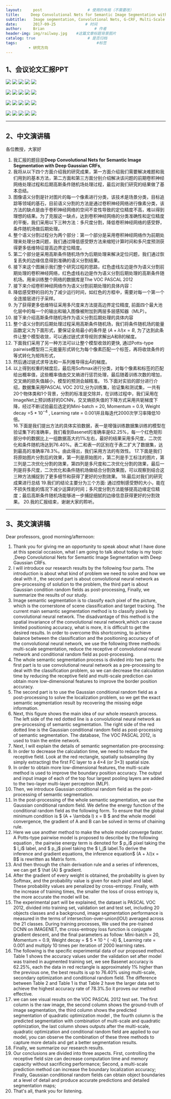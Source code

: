 ```yaml
---
layout:     post                    # 使用的布局（不需要改）
title:     Deep Convolutional Nets for Semantic Image Segmentation with Deep Gaussian CRFs               # 标题 
subtitle:   Image segmentation, Convolutional Nets, G-CRF, Multi-Scale Prediction  #副标题
date:       2017-09-25             # 时间
author:     Brian                      # 作者
header-img: img/railway.jpg    #这篇文章标题背景图片
catalog: true                       # 是否归档
tags:                                   #标签
          - 研究方向
---
```


<!DOCCTYPE html>
<html>
<head>
<title>MathJax TeX Test Page</title>
<script type="text/x-mathjax-config">
  MathJax.Hub.Config({tex2jax: {inlineMath: [['$','$'], ['\\(','\\)']]}});
</script>
<script type="text/javascript" async src="https://cdn.mathjax.org/mathjax/latest/MathJax.js?config=TeX-AMS_CHTML">
</script>
</head>
<body>

## 1、会议论文汇报PPT


![](https://i.imgur.com/6uH8w0w.png)
![](https://i.imgur.com/C8me9BC.png)
![](https://i.imgur.com/QwqHDgS.png)
![](https://i.imgur.com/IF0SwJB.png)
![](https://i.imgur.com/udxmhiP.png)

![](https://i.imgur.com/FaxK2y8.png)
![](https://i.imgur.com/XyQ8xif.png)
![](https://i.imgur.com/avRSuT0.png)
![](https://i.imgur.com/9jS4zHB.png)
![](https://i.imgur.com/6FcoDDB.png)

![](https://i.imgur.com/ain5alI.png)
![](https://i.imgur.com/A2GwDd5.png)
![](https://i.imgur.com/jr60kCH.png)
![](https://i.imgur.com/Ss1ZAfH.png)
![](https://i.imgur.com/loU2aSh.png)

![](https://i.imgur.com/ZiKLFsW.png)
![](https://i.imgur.com/zv0EudO.png)
![](https://i.imgur.com/fVa3S3F.png)
![](https://i.imgur.com/7K53LxF.png)
![](https://i.imgur.com/2wuLmdN.png)

___

## 2、中文演讲稿

各位教授，大家好

1. 我汇报的题目是**Deep Convolutional Nets for Semantic Image Segmentation with Deep Gaussian CRFs**,
2. 我将从以下四个方面介绍我的研究成果，第一方面介绍我们需要解决难题和我们用到的基本方法，第二方面和第三方面分别介绍解决该问题的前期卷积神经网络处理过程和后期高斯条件随机场处理过程，最后对我们研究的结果做了基本总结。    
3. 图像语义分割是针对图片的每一个像素进行分类，该技术是场景分类，目标追踪等领域的基石，目前语义分割的方法是通过卷积神经网络进行像素分类，该方法的缺点是由于卷积神经网络的空间不变性导致的定位精度不高，难以得到理想的结果。为了克服这一缺点，达到卷积神经网络的分类准确性和定位精度的平衡，我们采用以下三种方法：多尺度分割，降低卷积神经网络的感受野，条件随机场做后期处理。
4. 整个语义分割过程分为两个部分：第一个部分是采用卷积神经网络作为前期处理来处理分类问题，我们通过降低感受野方法来缩短计算时间和多尺度预测获得更多低维特征提高边界定位精度。
5. 第二个部分是采用高斯条件随机场作为后期处理来解决定位问题，我们通过恢复丢失的边缘信息得到准确的语义分割结果。
6. 接下来这个图展示我们整个研究过程的思路，红色虚线左边是作为语义分割前期处理的卷积神经网络，红色虚线右边是作为语义分割后期处理的高斯条件随机场。用来训练整个网络的数据库是The VOC PASCAL 2012
7. 接下来介绍卷积神经网络作为语义分割前期处理的具体内容：
8. 降低感受野的目的为了减少运行时间，如红色的方框中，需要对每一个第一个全连接层进行子采样。
9. 为了获得更多低维特征采用多尺度来方法提高边界定位精度, 前面四个最大池化层中的每一个的输出和输入图像被附加到两层多层感知器（MLP）。
10. 接下来介绍高斯条件随机场作为语义分割后期处理的具体内容
11. 整个语义分割的后期处理过程采用高斯条件随机场，我们将条件随机场的能量函数定义为下面形式，要保证全局最小的条件是 $(A+\lambda I)x = B$, 为了达到此条件让整个模型收敛，可以通过链式求导规则求解出A和B的梯度。
12. 下面我们采用了另一种方法可以让整个模型收敛的更快, 通过Potts-type pairwise模型将二元能量形式转化为每个像素匹配一个标签，再将收敛条件的等式转化为矩阵形式，
13. 然后通过链式求导法和一系列推导得出$\hat{A}$的梯度。
14. 以上得到权重的梯度后，最后用Softmax进行分类，对每个像素和标签的匹配给出概率值，这些概率值由交叉熵进行惩罚处理，最后随着训练次数的增加，交叉熵的损失值越小，模型的预测会越精准。
   15.下面对实验的部分进行介绍，数据集采用PASCAL VOC 2012,分为训练集，验证集和测试集，一共有20个物体类和1个背景，分割的标准是交除并，在训练过程中，我们采用在ImageNet上预训练好的DCNN，交叉熵损失值的下降方式采用共轭梯度下降，经过不断试验最后选定的Mini-batch = 20, Momentum = 0.9, Weight decay =$5*10^{-4}$ , Learning rate = 0.001并且每迭代2000次学习率降低10倍。    
   16.下面是我们提出方法的具体实验数据，表一是增强训练数据集训练的模型在验证集下的准确率，我们看到Basenet的准确率是62.25%，每一个红色矩形部分中的数据比上一组数据高大约1%左右，最好的结果采用多尺度，二次优化和条件随机场达到76.40%。表二和表一的区别在于表二扩大了数据集，达到最高的准确率78.3%。由此得出，我们采用方法的有效性。
   17.下面是我们将原始图片分割后的效果，第一列是原始图片，第二列是手工标注的图片，第三列是二次优化分割的效果，第四列是多尺度和二次优化分割的效果，最后一列是将多尺度，二次优化和条件随机场做结合分割效果图，可以观察到结合这三种方法捕捉到了更多细节和获得了更好的分割效果。
   18.最后对我们的研究成果进行总结
   19.我们的结论主要分为三个方面: 通过控制感受野的大小，能在不损失性能的情况下减少运算的时间；多尺度分割方法能够提高边缘定位精度；最后高斯条件随机场能够进一步捕捉细腻的边缘信息获得更好的分割效果。
   20.我的汇报结束，谢谢大家的聆听。


___

## 3、英文演讲稿

Dear professors, good morning/afternoon:

1. Thank you for giving me an opportunity to speak about what I have done at this special occasion, what I am going to talk about today is my topic ,Deep Convolutional Nets for Semantic Image Segmentation with Deep Gaussian CRFs.
2. I will introduce our research results by the following four parts. The  introduction is about what kind of problem we need to solve  and how we deal with it , the second part is about convolutional neural network as pre-processing of solution to the problem, the third part is about Gaussian condition random fields as post-processing, Finally, we summarize the results of our study.
3. Image semantic segmentation is to classify each pixel of the picture, which is the cornerstone of scene classification and target tracking. The current main semantic segmentation method is to classify pixels by convolutional neural network. The disadvantage of this method is the spatial invariance of the convolutional neural network,which can cause limited positioning accuracy, what is more, it is difficult to get the  desired results. In order to overcome this shortcoming, to achieve balance between the classification and the positioning accuracy of of the convolutional neural network, we use the following three methods: multi-scale segmentation, reduce the receptive of  convolutional neural network and conditional random field as post-processing.
4. The whole semantic segmentation process is divided into two parts: the first part is to use convolutional  neural network as a pre-processing to deal with the classification problem, so we can decrease the calculation time by reducing the receptive field and multi-scale prediction can  obtain more low-dimensional features to improve the border position accuracy.
5. The second part is to use the Gaussian conditional random field as a post-processing to solve the localization problem, so  we get the exact semantic segmentation result by recovering the missing edge information.
6. Next, this figure shows the main idea of our whole research process. The left side of the red dotted line is a convolutional neural network as pre-processing of semantic segmentation.  The right side of the red dotted line is the Gaussian conditional random field as post-processing of semantic segmentation. The database, The VOC PASCAL 2012, is used to train the entire network.
7. Next, I will explain the details of semantic segmentation pre-processing:
8. In order to decrease the calculation time, we need to reduce the receptive field.  Look at the red rectangle, spatially subsampling (by simply extracting) the first FC layer to a 4×4 (or 3×3) spatial size.
9. In order to obtain more low-dimensional features, the multi-scale method is used to improve the boundary position accuracy. The output and input image of each of the top four largest pooling layers are added to the two-layer multi-layer perceptron (MLP).
10. Then, we introduce Gaussian conditional random field as the  post-processing  of semantic segmentation.
11. In the post-processing of the whole semantic segmentation, we use the Gaussian conditional random field. We define the energy function of the conditional random field as the following form. To ensure that the global minimum condition is $ (A + \lambda I) x = B $ and the whole model convergence,  the gradient of A and B can be solved in terms of chaining rule.
12. Here we use another method to make the whole model converge faster. A Potts-type pairwise model is
    proposed to describe by the  following equation , the pairwise energy term is denoted for $ p_i$ pixel taking the $ l_i$ label, and  $ p_j$ pixel taking the $ l_j$ label.To derive the inference and gradient equations, the inference equation$ (A + λI)x = B$ is rewritten as Matrix form.
13. And then through the chain derivation rule and a series of inferences, we can get  $ \hat {A} $  gradient.
14. After the gradient of every weight is obtained, the probability is given by Softmax, and the probability value is given for each pixel and label. These probability values are penalized by cross-entropy. Finally, with the increase of training times, the smaller the loss of cross entropy is, the more accurate the model will be.
15. The experimental part will be explained, the dataset is PASCAL VOC 2012, divided into training set, validation set and test set, including 20 objects classes and a background, image segmentation performance is measured in the terms of intersection-over-union(IOU) averaged across the 21 classes. During training processes, We used the pre-trained DCNN on IMAGENET, the cross-entropy loss function is conjugate gradient descent, and the final parameters as follow:  Mini-batch = 20, Momentum = 0.9, Weight decay = $ 5 * 10 ^ { -4} $, Learning rate = 0.001 and multiply 10 times per iteration of 2000 learning rates.
16. The following is the specific experimental data of our proposed method. Table 1 shows  the accuracy values under the validation set after model was trained in augmented training set, we see Basenet accuracy is 62.25%, each the data in red rectangle is approximately 1% higher than the previous one, the best results is up to  76.40% using multi-scale, secondary optimization and conditional random field. The difference between Table 2 and Table 1 is that Table 2 have the larger data set to achieve the highest accuracy rate of 78.3%.So it proves our method effective.
17. we can see visual results on the VOC PASCAL 2012 test set. The first column is the raw image, the second column shows the ground-truth of image segmentation, the third column shows the predicted segmentation of quadratic optimization model , the fourth column is  the predicted segmentation with combination of multi-scale and quadratic optimization, the last column shows outputs after the multi-scale, quadratic optimization and conditional random field are applied to our model, you can observe the combination of these three methods to capture more details and get a better segmentation results.
18. Finally, we summarize our research results.
19. Our conclusions are divided into three aspects. First, controlling the receptive field size can decrease computation time and memory capacity without sacrificing performance; Second,  a multi-scale prediction method can increase the boundary localization accuracy; Finally, Gaussian conditional random fields can obtain object boundaries at a level of detail and produce accurate predictions and detailed segmentation maps;
20. That's all, thank you for listening.























